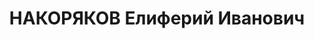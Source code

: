 ---
title: НАКОРЯКОВ Елиферий Иванович
description: '- расстрелян 1937, с 07.1917 член РСДРП(б)

  Послужной список

  1929 - 1930\t ответственный секретарь Амурского окружного комитета ВКП(б)

  1935 - 8.1937\t директор Одесского строительного института

  12.08.1937\t арестован'
---